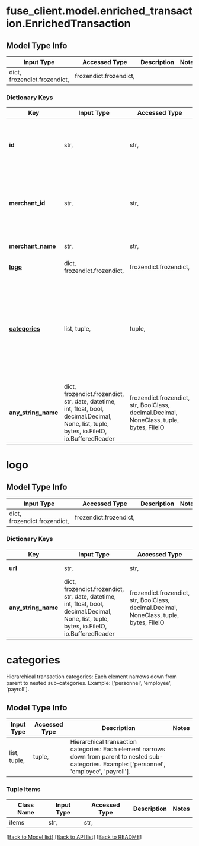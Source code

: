 # fuse_client.model.enriched_transaction.EnrichedTransaction

## Model Type Info
Input Type | Accessed Type | Description | Notes
------------ | ------------- | ------------- | -------------
dict, frozendict.frozendict,  | frozendict.frozendict,  |  | 

### Dictionary Keys
Key | Input Type | Accessed Type | Description | Notes
------------ | ------------- | ------------- | ------------- | -------------
**id** | str,  | str,  | A original ID for the transaction that to help you tie data back to your systems. | 
**merchant_id** | str,  | str,  | A Fuse defined, unique ID for the merchant associated with this transaction. | [optional] 
**merchant_name** | str,  | str,  | The name of the merchant. | [optional] 
**[logo](#logo)** | dict, frozendict.frozendict,  | frozendict.frozendict,  |  | [optional] 
**[categories](#categories)** | list, tuple,  | tuple,  | Hierarchical transaction categories: Each element narrows down from parent to nested sub-categories. Example: [&#x27;personnel&#x27;, &#x27;employee&#x27;, &#x27;payroll&#x27;]. | [optional] 
**any_string_name** | dict, frozendict.frozendict, str, date, datetime, int, float, bool, decimal.Decimal, None, list, tuple, bytes, io.FileIO, io.BufferedReader | frozendict.frozendict, str, BoolClass, decimal.Decimal, NoneClass, tuple, bytes, FileIO | any string name can be used but the value must be the correct type | [optional]

# logo

## Model Type Info
Input Type | Accessed Type | Description | Notes
------------ | ------------- | ------------- | -------------
dict, frozendict.frozendict,  | frozendict.frozendict,  |  | 

### Dictionary Keys
Key | Input Type | Accessed Type | Description | Notes
------------ | ------------- | ------------- | ------------- | -------------
**url** | str,  | str,  | The URL of the logo. | [optional] 
**any_string_name** | dict, frozendict.frozendict, str, date, datetime, int, float, bool, decimal.Decimal, None, list, tuple, bytes, io.FileIO, io.BufferedReader | frozendict.frozendict, str, BoolClass, decimal.Decimal, NoneClass, tuple, bytes, FileIO | any string name can be used but the value must be the correct type | [optional]

# categories

Hierarchical transaction categories: Each element narrows down from parent to nested sub-categories. Example: ['personnel', 'employee', 'payroll'].

## Model Type Info
Input Type | Accessed Type | Description | Notes
------------ | ------------- | ------------- | -------------
list, tuple,  | tuple,  | Hierarchical transaction categories: Each element narrows down from parent to nested sub-categories. Example: [&#x27;personnel&#x27;, &#x27;employee&#x27;, &#x27;payroll&#x27;]. | 

### Tuple Items
Class Name | Input Type | Accessed Type | Description | Notes
------------- | ------------- | ------------- | ------------- | -------------
items | str,  | str,  |  | 

[[Back to Model list]](../../README.md#documentation-for-models) [[Back to API list]](../../README.md#documentation-for-api-endpoints) [[Back to README]](../../README.md)

